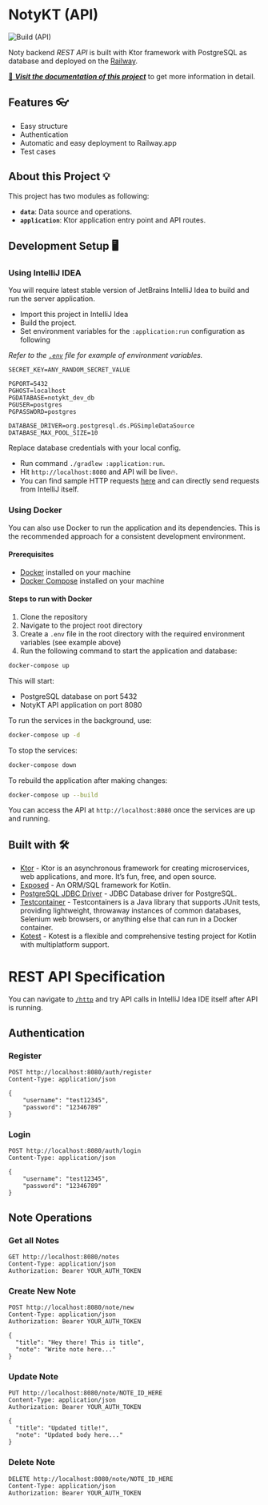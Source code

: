 # NotyKT (API)

![Build (API)](https://github.com/PatilShreyas/NotyKT/workflows/Build%20(API)/badge.svg)

Noty backend _REST API_ is built with Ktor framework with PostgreSQL as database and deployed on the [Railway](https://railway.app).

[📄 _**Visit the documentation of this project**_](https://patilshreyas.github.io/NotyKT/) to get more information in detail.

## Features 👓

- Easy structure
- Authentication
- Automatic and easy deployment to Railway.app
- Test cases

## About this Project 💡

This project has two modules as following:

- **`data`**: Data source and operations.
- **`application`**: Ktor application entry point and API routes.

## Development Setup 🖥

### Using IntelliJ IDEA

You will require latest stable version of JetBrains IntelliJ Idea to build and run the server application.

- Import this project in IntelliJ Idea
- Build the project.
- Set environment variables for the `:application:run` configuration as following

_Refer to the [`.env`](.env) file for example of environment variables._

```
SECRET_KEY=ANY_RANDOM_SECRET_VALUE

PGPORT=5432
PGHOST=localhost
PGDATABASE=notykt_dev_db
PGUSER=postgres
PGPASSWORD=postgres

DATABASE_DRIVER=org.postgresql.ds.PGSimpleDataSource
DATABASE_MAX_POOL_SIZE=10
```

Replace database credentials with your local config.

- Run command `./gradlew :application:run`.
- Hit `http://localhost:8080` and API will be live🔥.
- You can find sample HTTP requests [here](http/) and can directly send requests from IntelliJ itself.

### Using Docker

You can also use Docker to run the application and its dependencies. This is the recommended approach for a consistent 
development environment.

#### Prerequisites

- [Docker](https://www.docker.com/get-started) installed on your machine
- [Docker Compose](https://docs.docker.com/compose/install/) installed on your machine

#### Steps to run with Docker

1. Clone the repository
2. Navigate to the project root directory
3. Create a `.env` file in the root directory with the required environment variables (see example above)
4. Run the following command to start the application and database:

```bash
docker-compose up
```

This will start:
- PostgreSQL database on port 5432
- NotyKT API application on port 8080

To run the services in the background, use:

```bash
docker-compose up -d
```

To stop the services:

```bash
docker-compose down
```

To rebuild the application after making changes:

```bash
docker-compose up --build
```

You can access the API at `http://localhost:8080` once the services are up and running.

## Built with 🛠

- [Ktor](https://ktor.io/) - Ktor is an asynchronous framework for creating microservices, web applications, and more. It’s fun, free, and open source.
- [Exposed](https://github.com/JetBrains/Exposed) - An ORM/SQL framework for Kotlin.
- [PostgreSQL JDBC Driver](https://jdbc.postgresql.org/) - JDBC Database driver for PostgreSQL.
- [Testcontainer](https://www.testcontainers.org/) - Testcontainers is a Java library that supports JUnit tests, providing lightweight, throwaway instances of common databases, Selenium web browsers, or anything else that can run in a Docker container.
- [Kotest](https://kotest.io/) - Kotest is a flexible and comprehensive testing project for Kotlin with multiplatform support.

# REST API Specification

You can navigate to [`/http`](http/) and try API calls in IntelliJ Idea IDE itself after API is running.

## Authentication

### Register

```http
POST http://localhost:8080/auth/register
Content-Type: application/json

{
    "username": "test12345",
    "password": "12346789"
}

```

### Login

```http
POST http://localhost:8080/auth/login
Content-Type: application/json

{
    "username": "test12345",
    "password": "12346789"
}

```

## Note Operations

### Get all Notes

```http
GET http://localhost:8080/notes
Content-Type: application/json
Authorization: Bearer YOUR_AUTH_TOKEN
```

### Create New Note

```http
POST http://localhost:8080/note/new
Content-Type: application/json
Authorization: Bearer YOUR_AUTH_TOKEN

{
  "title": "Hey there! This is title",
  "note": "Write note here..."
}
```

### Update Note

```http
PUT http://localhost:8080/note/NOTE_ID_HERE
Content-Type: application/json
Authorization: Bearer YOUR_AUTH_TOKEN

{
  "title": "Updated title!",
  "note": "Updated body here..."
}
```

### Delete Note

```http
DELETE http://localhost:8080/note/NOTE_ID_HERE
Content-Type: application/json
Authorization: Bearer YOUR_AUTH_TOKEN
```
